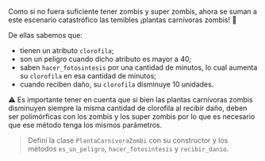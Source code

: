 Como si no fuera suficiente tener zombis y super zombis, ahora se suman a este escenario catastrófico las temibles ¡plantas carnívoras zombis! :bamboo:

De ellas sabemos que:

* tienen un atributo `clorofila`;
* son un peligro cuando dicho atributo es mayor a 40;
* saben `hacer_fotosintesis` por una cantidad de minutos, lo cual aumenta su `clorofila` en esa cantidad de minutos;
* cuando reciben daño, su `clorofila` disminuye 10 unidades.

:warning: Es importante tener en cuenta que si bien las plantas carnívoras zombis disminuyen siempre la misma cantidad de clorofila al recibir daño, deben ser polimórficas con los zombis y los super zombis por lo que es necesario que ese método tenga los mismos parámetros.

> Definí la clase `PlantaCarnivoraZombi` con su constructor y los métodos `es_un_peligro`, `hacer_fotosintesis` y `recibir_danio`.